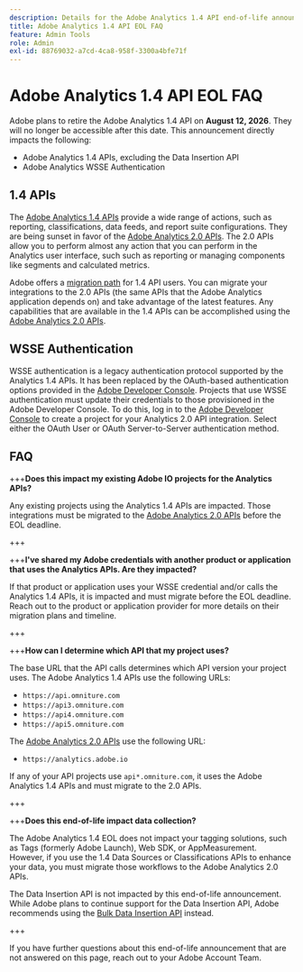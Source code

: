 ```yaml
---
description: Details for the Adobe Analytics 1.4 API end-of-life announcement.
title: Adobe Analytics 1.4 API EOL FAQ
feature: Admin Tools
role: Admin
exl-id: 88769032-a7cd-4ca8-958f-3300a4bfe71f
---
```

# Adobe Analytics 1.4 API EOL FAQ

Adobe plans to retire the Adobe Analytics 1.4 API on **August 12, 2026**. They will no longer be accessible after this date. This announcement directly impacts the following:

* Adobe Analytics 1.4 APIs, excluding the Data Insertion API
* Adobe Analytics WSSE Authentication

## 1.4 APIs

The [Adobe Analytics 1.4 APIs](https://developer.adobe.com/analytics-apis/docs/1.4/) provide a wide range of actions, such as reporting, classifications, data feeds, and report suite configurations. They are being sunset in favor of the [Adobe Analytics 2.0 APIs](https://developer.adobe.com/analytics-apis/docs/2.0/). The 2.0 APIs allow you to perform almost any action that you can perform in the Analytics user interface, such such as reporting or managing components like segments and calculated metrics.

Adobe offers a [migration path](https://developer.adobe.com/analytics-apis/docs/2.0/guides/migration/) for 1.4 API users. You can migrate your integrations to the 2.0 APIs (the same APIs that the Adobe Analytics application depends on) and take advantage of the latest features. Any capabilities that are available in the 1.4 APIs can be accomplished using the [Adobe Analytics 2.0 APIs](https://developer.adobe.com/analytics-apis/docs/2.0/).

## WSSE Authentication

WSSE authentication is a legacy authentication protocol supported by the Analytics 1.4 APIs. It has been replaced by the OAuth-based authentication options provided in the [Adobe Developer Console](https://developer.adobe.com/console/home). Projects that use WSSE authentication must update their credentials to those provisioned in the Adobe Developer Console. To do this, log in to the [Adobe Developer Console](https://developer.adobe.com/console/home) to create a project for your Analytics 2.0 API integration. Select either the OAuth User or OAuth Server-to-Server authentication method.

## FAQ

+++**Does this impact my existing Adobe IO projects for the Analytics APIs?**

Any existing projects using the Analytics 1.4 APIs are impacted. Those integrations must be migrated to the [Adobe Analytics 2.0 APIs](https://developer.adobe.com/analytics-apis/docs/2.0/) before the EOL deadline.

+++

+++**I've shared my Adobe credentials with another product or application that uses the Analytics APIs. Are they impacted?**

If that product or application uses your WSSE credential and/or calls the Analytics 1.4 APIs, it is impacted and must migrate before the EOL deadline. Reach out to the product or application provider for more details on their migration plans and timeline.

+++

+++**How can I determine which API that my project uses?**

The base URL that the API calls determines which API version your project uses. The Adobe Analytics 1.4 APIs use the following URLs:
* `https://api.omniture.com`
* `https://api3.omniture.com`
* `https://api4.omniture.com`
* `https://api5.omniture.com`

The [Adobe Analytics 2.0 APIs](https://developer.adobe.com/analytics-apis/docs/2.0/) use the following URL:

* `https://analytics.adobe.io`

If any of your API projects use `api*.omniture.com`, it uses the Adobe Analytics 1.4 APIs and must migrate to the 2.0 APIs.

+++

+++**Does this end-of-life impact data collection?**

The Adobe Analytics 1.4 EOL does not impact your tagging solutions, such as Tags (formerly Adobe Launch), Web SDK, or AppMeasurement. However, if you use the 1.4 Data Sources or Classifications APIs to enhance your data, you must migrate those workflows to the Adobe Analytics 2.0 APIs.

The Data Insertion API is not impacted by this end-of-life announcement. While Adobe plans to continue support for the Data Insertion API, Adobe recommends using the [Bulk Data Insertion API](https://developer.adobe.com/analytics-apis/docs/2.0/guides/endpoints/bulk-data-insertion/) instead.

+++

If you have further questions about this end-of-life announcement that are not answered on this page, reach out to your Adobe Account Team.
